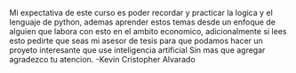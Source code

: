 Mi expectativa de este curso es poder recordar y practicar la logica y el lenguaje de python, ademas aprender estos temas desde un enfoque de alguien que labora con esto en el ambito economico, adicionalmente si lees esto pedirte que seas mi asesor de tesis para que podamos hacer un proyeto interesante que use inteligencia artificial
Sin mas que agregar agradezco tu atencion.
-Kevin Cristopher Alvarado
